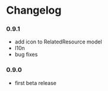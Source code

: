 # Changelog

### 0.9.1

- add icon to RelatedResource model
- l10n
- bug fixes

### 0.9.0

- first beta release
